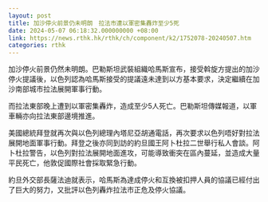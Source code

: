 ```yaml
---
layout: post
title: 加沙停火前景仍未明朗　拉法市遭以軍密集轟炸至少5死
date: 2024-05-07 06:18:32.000000000 +08:00
link: https://news.rthk.hk/rthk/ch/component/k2/1752078-20240507.htm
categories: rthk
---
```


加沙停火前景仍然未明朗。巴勒斯坦武裝組織哈馬斯宣布，接受斡旋方提出的加沙停火提議後，以色列認為哈馬斯接受的提議遠未達到以方基本要求，決定繼續在加沙南部城市拉法展開軍事行動。

而拉法東部晚上遭到以軍密集轟炸，造成至少5人死亡。巴勒斯坦傳媒報道，以軍車輛亦向拉法東部邊境推進。

美國總統拜登就再次與以色列總理內塔尼亞胡通電話，再次要求以色列唔好對拉法展開地面軍事行動。拜登之後亦同到訪的約旦國王阿卜杜拉二世舉行私人會談。阿卜杜拉警告，以色列對拉法展開地面進攻，可能導致衝突在區內蔓延，並造成大量平民死亡，他敦促國際社會採取緊急行動。

約旦外交部長薩法迪就表示，哈馬斯為達成停火和互換被扣押人員的協議已經付出了巨大的努力，又批評以色列轟炸拉法市正危及停火協議。
